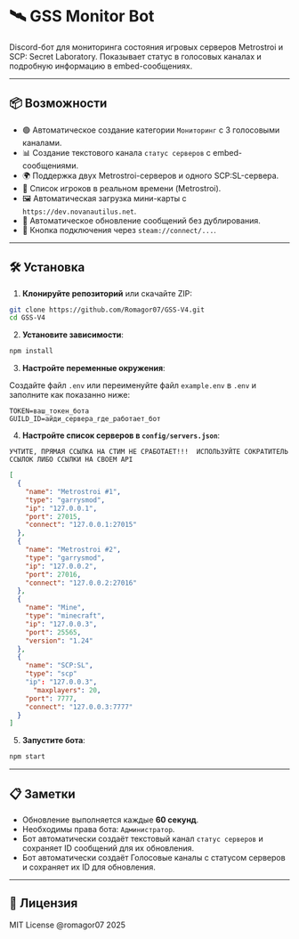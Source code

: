 # 🛰️ GSS Monitor Bot

Discord-бот для мониторинга состояния игровых серверов Metrostroi и SCP: Secret Laboratory. Показывает статус в голосовых каналах и подробную информацию в embed-сообщениях.

---

## 📦 Возможности

- 🟢 Автоматическое создание категории `Мониторинг` с 3 голосовыми каналами.
- 📊 Создание текстового канала `статус серверов` с embed-сообщениями.
- 🌍 Поддержка двух Metrostroi-серверов и одного SCP:SL-сервера.
- 👥 Список игроков в реальном времени (Metrostroi).
- 🖼️ Автоматическая загрузка мини-карты с `https://dev.novanautilus.net`.
- 🔁 Автоматическое обновление сообщений без дублирования.
- 🔗 Кнопка подключения через `steam://connect/...`.

---

## 🛠️ Установка

1. **Клонируйте репозиторий** или скачайте ZIP:

```bash
git clone https://github.com/Romagor07/GSS-V4.git
cd GSS-V4
```

2. **Установите зависимости**:

```bash
npm install
```

3. **Настройте переменные окружения**:

Создайте файл `.env` или переименуйте файл `example.env` в `.env` и заполните как показанно ниже:

```env
TOKEN=ваш_токен_бота
GUILD_ID=айди_сервера_где_работает_бот
```

4. **Настройте список серверов в `config/servers.json`**:

`УЧТИТЕ, ПРЯМАЯ ССЫЛКА НА СТИМ НЕ СРАБОТАЕТ!!!  ИСПОЛЬЗУЙТЕ СОКРАТИТЕЛЬ ССЫЛОК ЛИБО ССЫЛКИ НА СВОЕМ API`

```json
[
  {
    "name": "Metrostroi #1",
    "type": "garrysmod",
    "ip": "127.0.0.1",
    "port": 27015,
    "connect": "127.0.0.1:27015"
  },
  {
    "name": "Metrostroi #2",
    "type": "garrysmod",
    "ip": "127.0.0.2",
    "port": 27016,
    "connect": "127.0.0.2:27016"
  },
  {
    "name": "Mine",
    "type": "minecraft",
    "ip": "127.0.0.3",
    "port": 25565,
    "version": "1.24"
  },
  {
    "name": "SCP:SL",
    "type": "scp"
    "ip": "127.0.0.3",
	  "maxplayers": 20,
    "port": 7777,
    "connect": "127.0.0.3:7777"
  }
]
```

5. **Запустите бота**:

```bash
npm start
```

---

## 📋 Заметки

- Обновление выполняется каждые **60 секунд**.
- Необходимы права бота: `Администратор`.
- Бот автоматически создаёт текстовый канал `статус серверов` и сохраняет ID сообщений для их обновления.
- Бот автоматически создаёт Голосовые каналы с статусом серверов и сохраняет их ID для обновления.

---

## 📃 Лицензия

MIT License @romagor07 2025
